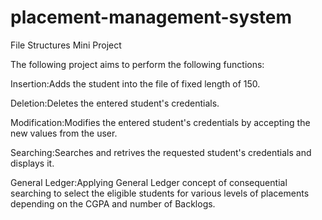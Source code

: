 # placement-management-system
File Structures Mini Project

The following project aims to perform the following functions:


Insertion:Adds the student into the file of fixed length of 150.

Deletion:Deletes the entered student's credentials.

Modification:Modifies the entered student's credentials by accepting the new values from the user.

Searching:Searches and retrives the requested student's credentials and displays it.

General Ledger:Applying General Ledger concept of consequential searching to select the eligible students for various levels of placements depending on the CGPA and number of Backlogs.
